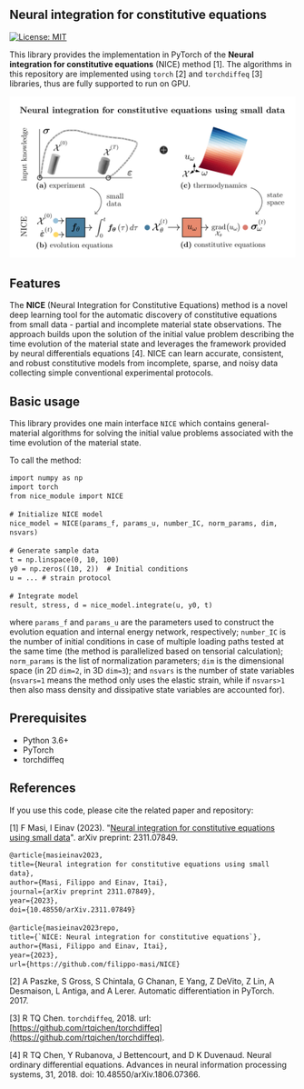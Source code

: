 ## Neural integration for constitutive equations

[![License: MIT](https://img.shields.io/badge/License-MIT-yellow.svg)](https://opensource.org/licenses/MIT)

This library provides the implementation in PyTorch of the **Neural integration for constitutive equations** (NICE) method [1]. The algorithms in this repository are implemented using `torch` [2] and `torchdiffeq` [3] libraries, thus are fully supported to run on GPU.

<center><img src="./_images/NICE.png"  alt="centered image" width="100%" height="51.15%"></center>

## Features

The **NICE** (Neural Integration for Constitutive Equations) method is a novel deep learning tool for the automatic discovery of constitutive equations from small data - partial and incomplete material state observations. 
The approach builds upon the solution of the initial value problem describing the time evolution of the material state and leverages the framework provided by neural differentials equations [4].
NICE can learn accurate, consistent, and robust constitutive models from incomplete, sparse, and noisy data collecting simple conventional experimental protocols. 

## Basic usage

This library provides one main interface `NICE` which contains general-material algorithms for solving the initial value problems associated with the time evolution of the material state. 

To call the method:

```
import numpy as np
import torch
from nice_module import NICE

# Initialize NICE model
nice_model = NICE(params_f, params_u, number_IC, norm_params, dim, nsvars)

# Generate sample data
t = np.linspace(0, 10, 100)
y0 = np.zeros((10, 2))  # Initial conditions
u = ... # strain protocol

# Integrate model
result, stress, d = nice_model.integrate(u, y0, t)
```

where `params_f` and `params_u` are the parameters used to construct the evolution equation and internal energy network, respectively; `number_IC` is the number of initial conditions in case of multiple loading paths tested at the same time (the method is parallelized based on tensorial calculation); `norm_params` is the list of normalization parameters; `dim` is the dimensional space (in 2D `dim=2`, in 3D `dim=3`); and `nsvars` is the number of state variables (`nsvars=1` means the method only uses the elastic strain, while if `nsvars>1` then also mass density and dissipative state variables are accounted for).

## Prerequisites

- Python 3.6+
- PyTorch
- torchdiffeq


## References

If you use this code, please cite the related paper and repository:

[1] F Masi, I Einav (2023). "[Neural integration for constitutive equations using small data](https://doi.org/10.48550/arXiv.2311.07849)". arXiv preprint: 2311.07849.

    @article{masieinav2023,
    title={Neural integration for constitutive equations using small data},
    author={Masi, Filippo and Einav, Itai},
    journal={arXiv preprint 2311.07849},
    year={2023},
    doi={10.48550/arXiv.2311.07849}

    @article{masieinav2023repo,
    title={`NICE: Neural integration for constitutive equations`},
    author={Masi, Filippo and Einav, Itai},
    year={2023},
    url={https://github.com/filippo-masi/NICE}
    
[2] A Paszke, S Gross, S Chintala, G Chanan, E Yang, Z DeVito, Z Lin, A Desmaison, L Antiga, and A Lerer. Automatic differentiation in PyTorch. 2017.

[3] R TQ Chen. `torchdiffeq`, 2018. url: [https://github.com/rtqichen/torchdiffeq](https://github.com/rtqichen/torchdiffeq).

[4] R TQ Chen, Y Rubanova, J Bettencourt, and D K Duvenaud. Neural ordinary differential equations. Advances in neural information processing systems, 31, 2018. doi: 10.48550/arXiv.1806.07366.

